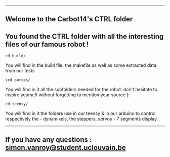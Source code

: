 ----------------------------
Welcome to the Carbot14's CTRL folder
----------------------------
You found the CTRL folder with all the interesting files of our famous robot !
-----------------------------

	cd build/
You will find in the build file, the makefile as well as some extracted data from our tests

	scd ources/
You will find in it all the subfolders needed for the robot. don't hesitate to inspire yourself without forgetting to mention your source (:

	cd teensy/
You will find in it the folders use in our teensy & in our arduino to control respectively the 
	- dynamixels, the steppers, servos 
	- 7 segments display 


-----------------------------
If you have any questions :
	simon.vanroy@student.uclouvain.be
-----------------------------
